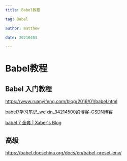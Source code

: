```yaml
---
title: Babel教程

tag: Babel

author: matthew

date: 20210403

---
```


# Babel教程

## Babel 入门教程

https://www.ruanyifeng.com/blog/2016/01/babel.html

[babel7学习笔记_weixin_34214500的博客-CSDN博客](https://blog.csdn.net/weixin_34214500/article/details/88704642)

[babel 7 全套 | Xaber's Blog](http://xaber.co/2019/09/07/babel-7-全套/)

## 高级

https://babel.docschina.org/docs/en/babel-preset-env/

